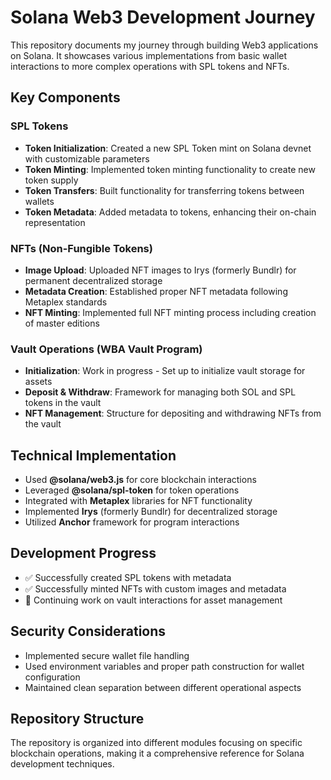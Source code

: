 # Solana Web3 Development Journey

This repository documents my journey through building Web3 applications on Solana. It showcases various implementations from basic wallet interactions to more complex operations with SPL tokens and NFTs.

## Key Components

### SPL Tokens
- **Token Initialization**: Created a new SPL Token mint on Solana devnet with customizable parameters
- **Token Minting**: Implemented token minting functionality to create new token supply
- **Token Transfers**: Built functionality for transferring tokens between wallets
- **Token Metadata**: Added metadata to tokens, enhancing their on-chain representation

### NFTs (Non-Fungible Tokens)
- **Image Upload**: Uploaded NFT images to Irys (formerly Bundlr) for permanent decentralized storage
- **Metadata Creation**: Established proper NFT metadata following Metaplex standards
- **NFT Minting**: Implemented full NFT minting process including creation of master editions

### Vault Operations (WBA Vault Program)
- **Initialization**: Work in progress - Set up to initialize vault storage for assets
- **Deposit & Withdraw**: Framework for managing both SOL and SPL tokens in the vault
- **NFT Management**: Structure for depositing and withdrawing NFTs from the vault

## Technical Implementation

- Used **@solana/web3.js** for core blockchain interactions
- Leveraged **@solana/spl-token** for token operations
- Integrated with **Metaplex** libraries for NFT functionality
- Implemented **Irys** (formerly Bundlr) for decentralized storage
- Utilized **Anchor** framework for program interactions

## Development Progress
- ✅ Successfully created SPL tokens with metadata
- ✅ Successfully minted NFTs with custom images and metadata
- 🔄 Continuing work on vault interactions for asset management

## Security Considerations
- Implemented secure wallet file handling
- Used environment variables and proper path construction for wallet configuration
- Maintained clean separation between different operational aspects

## Repository Structure
The repository is organized into different modules focusing on specific blockchain operations, making it a comprehensive reference for Solana development techniques.
